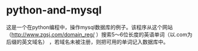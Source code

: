 python-and-mysql
================

这是一个在python编程中，操作mysql数据库的例子。该程序从这个网站（http://www.zgsj.com/domain_reg/ ）搜索5～6位长度的英语单词（以.com为后缀的英文域名） ，若域名未被注册，则把可用的单词记入数据库中。
